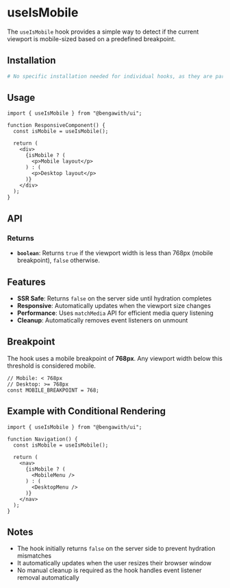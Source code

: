 # useIsMobile

The `useIsMobile` hook provides a simple way to detect if the current viewport is mobile-sized based on a predefined breakpoint.

## Installation

```bash
# No specific installation needed for individual hooks, as they are part of the UI library.
```

## Usage

```tsx
import { useIsMobile } from "@bengawith/ui";

function ResponsiveComponent() {
  const isMobile = useIsMobile();

  return (
    <div>
      {isMobile ? (
        <p>Mobile layout</p>
      ) : (
        <p>Desktop layout</p>
      )}
    </div>
  );
}
```

## API

### Returns

- **`boolean`**: Returns `true` if the viewport width is less than 768px (mobile breakpoint), `false` otherwise.

## Features

- **SSR Safe**: Returns `false` on the server side until hydration completes
- **Responsive**: Automatically updates when the viewport size changes
- **Performance**: Uses `matchMedia` API for efficient media query listening
- **Cleanup**: Automatically removes event listeners on unmount

## Breakpoint

The hook uses a mobile breakpoint of **768px**. Any viewport width below this threshold is considered mobile.

```tsx
// Mobile: < 768px
// Desktop: >= 768px
const MOBILE_BREAKPOINT = 768;
```

## Example with Conditional Rendering

```tsx
import { useIsMobile } from "@bengawith/ui";

function Navigation() {
  const isMobile = useIsMobile();

  return (
    <nav>
      {isMobile ? (
        <MobileMenu />
      ) : (
        <DesktopMenu />
      )}
    </nav>
  );
}
```

## Notes

- The hook initially returns `false` on the server side to prevent hydration mismatches
- It automatically updates when the user resizes their browser window
- No manual cleanup is required as the hook handles event listener removal automatically
